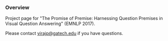 ### Overview

Project page for "The Promise of Premise: Harnessing Question Premises in Visual Question Answering" (EMNLP 2017).

Please contact virajp@gatech.edu if you have questions.